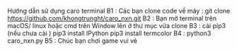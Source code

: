Hướng dẫn sử dụng caro terminal
B1 : Các bạn clone code về máy :  git clone https://github.com/khongtrunght/caro_nxn.git
B2 : Bạn mở terminal trên macOS/ linux  hoặc cmd trên Window lên ở thư mục vửa clone 
B3 : cài pip3 (nếu chưa cài ) 
     pip3 install IPython 
     pip3 install termcolor 
B4 : python3 caro_nxn.py 
B5 : Chúc bạn chơi game vui vẻ 

